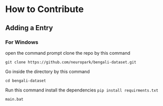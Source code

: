 # How to Contribute 

## Adding a Entry

### For Windows 
open the command prompt
clone the repo by this command 
```
git clone https://github.com/neuropark/bengali-dataset.git
```
Go inside the directory by this command 
```
cd bengali-dataset
```
Run this command install the dependencies 
`pip install requirments.txt`
```
main.bat
```
